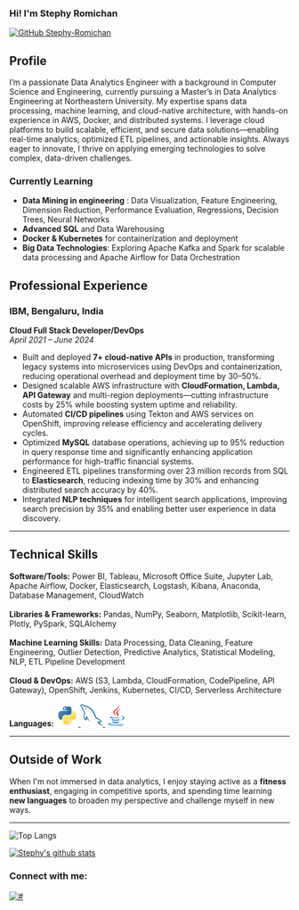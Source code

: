 

### Hi! I'm Stephy Romichan
[![GitHub Stephy-Romichan](https://img.shields.io/github/followers/Stephy-Romichan?label=follow&style=social)](https://github.com/Stephy-Romichan)&nbsp;

## Profile
I’m a passionate Data Analytics Engineer with a background in Computer Science and Engineering, currently pursuing a Master’s in Data Analytics Engineering at Northeastern University. My expertise spans data processing, machine learning, and cloud-native architecture, with hands-on experience in AWS, Docker, and distributed systems. I leverage cloud platforms to build scalable, efficient, and secure data solutions—enabling real-time analytics, optimized ETL pipelines, and actionable insights. Always eager to innovate, I thrive on applying emerging technologies to solve complex, data-driven challenges.

### Currently Learning 
- **Data Mining in engineering** : Data Visualization, Feature Engineering, Dimension Reduction, Performance Evaluation, Regressions, Decision Trees, Neural Networks
- **Advanced SQL** and Data Warehousing
- **Docker & Kubernetes** for containerization and deployment
- **Big Data Technologies**: Exploring Apache Kafka and Spark for scalable data processing and Apache Airflow for Data Orchestration

## Professional Experience

### IBM, Bengaluru, India  
**Cloud Full Stack Developer/DevOps**  
*April 2021 – June 2024*

- Built and deployed **7+ cloud-native APIs** in production, transforming legacy systems into microservices using DevOps and containerization, reducing operational overhead and deployment time by 30–50%.
- Designed scalable AWS infrastructure with **CloudFormation, Lambda, API Gateway** and multi-region deployments—cutting infrastructure costs by 25% while boosting system uptime and reliability.
- Automated **CI/CD pipelines** using Tekton and AWS services on OpenShift, improving release efficiency and accelerating delivery cycles.
- Optimized **MySQL** database operations, achieving up to 95% reduction in query response time and significantly enhancing application performance for high-traffic financial systems.
- Engineered ETL pipelines transforming over 23 million records from SQL to **Elasticsearch**, reducing indexing time by 30% and enhancing distributed search accuracy by 40%.
- Integrated **NLP techniques** for intelligent search applications, improving search precision by 35% and enabling better user experience in data discovery.
---

## Technical Skills 

<b>Software/Tools:</b> Power BI, Tableau, Microsoft Office Suite, Jupyter Lab, Apache Airflow, Docker, Elasticsearch, Logstash, Kibana, Anaconda, Database Management, CloudWatch<br>  
<b>Libraries & Frameworks:</b> Pandas, NumPy, Seaborn, Matplotlib, Scikit-learn, Plotly, PySpark, SQLAlchemy<br>  
<b>Machine Learning Skills:</b> Data Processing, Data Cleaning, Feature Engineering, Outlier Detection, Predictive Analytics, Statistical Modeling, NLP, ETL Pipeline Development<br>  
<b>Cloud & DevOps:</b> AWS (S3, Lambda, CloudFormation, CodePipeline, API Gateway), OpenShift, Jenkins, Kubernetes, CI/CD, Serverless Architecture<br>  
<b>Languages:</b> 
<a href="https://www.python.org" target="_blank" rel="noreferrer">
  <img src="https://raw.githubusercontent.com/devicons/devicon/master/icons/python/python-original.svg" alt="python" width="40" height="40"/>
</a>
<a href="https://www.w3schools.com/sql/" target="_blank" rel="noreferrer">
  <img src="https://raw.githubusercontent.com/devicons/devicon/master/icons/mysql/mysql-original.svg" alt="sql" width="40" height="40"/>
</a>
<a href="https://www.java.com" target="_blank" rel="noreferrer">
  <img src="https://raw.githubusercontent.com/devicons/devicon/master/icons/java/java-original.svg" alt="java" width="40" height="40"/>
</a>


---

## Outside of Work
When I'm not immersed in data analytics, I enjoy staying active as a **fitness enthusiast**, engaging in competitive sports, and spending time learning **new languages** to broaden my perspective and challenge myself in new ways.

---

![Top Langs](https://github-readme-stats.vercel.app/api/top-langs/?username=Stephy-Romichan&layout=compact&hide=html,css&langs_count=6&theme=radical)

[![Stephy's github stats](https://github-readme-stats.vercel.app/api?username=Stephy-Romichan&count_private=true&show_icons=true&theme=radical&hide_rank=false)](https://github.com/Stephy-Romichan/github-readme-stats)


<h3 align="left">Connect with me:</h3>
<p align="left">
<a href="https://www.linkedin.com/in/stephy-romichan/" target="blank"><img align="center" src="https://raw.githubusercontent.com/rahuldkjain/github-profile-readme-generator/master/src/images/icons/Social/linked-in-alt.svg" alt="#" height="30" width="40" /></a>
</p>

